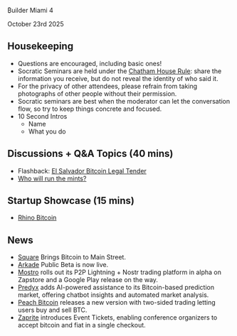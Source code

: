 ₿uilder Miami 4

October 23rd 2025

Housekeeping
------------

- Questions are encouraged, including basic ones!
- Socratic Seminars are held under the [Chatham House Rule](https://www.chathamhouse.org/about-us/chatham-house-rule): share the information you receive, but do not reveal the identity of who said it.
- For the privacy of other attendees, please refrain from taking photographs of other people without their permission.
- Socratic seminars are best when the moderator can let the conversation flow, so try to keep things concrete and focused.
- 10 Second Intros
  - Name
  - What you do

Discussions + Q&A Topics (40 mins)
----
- Flashback: [El Salvador Bitcoin Legal Tender](https://x.com/nayibbukele/status/1402507224916836352)
- [Who will run the mints?](https://x.com/BitcoinErrorLog/status/1979588839598694674)


Startup Showcase (15 mins)     
----
 - [Rhino Bitcoin](https://www.rhinobitcoin.com/)

 News
----
- [Square](https://squareup.com/us/en/press/square-bitcoin) Brings Bitcoin to Main Street.
- [Arkade](https://x.com/arkade_os/status/1980607782945485056) Public Beta is now live.
- [Mostro](https://x.com/MostroP2P/status/1970525664760791442) rolls out its P2P Lightning + Nostr trading platform in alpha on Zapstore and a Google Play release on the way.
- [Predyx](https://stacker.news/items/1227223) adds AI-powered assistance to its Bitcoin-based prediction market, offering chatbot insights and automated market analysis.
- [Peach Bitcoin](https://nostr.at/nevent1qqsg4yd449vj7sue4sjy2yx0r5jdyhflwqggcum0l35hnks2kes7vjspz4mhxue69uhhyetvv9ujuerpd46hxtnfduhsyg9yw3thytsshgazw8a7wpqztx3ufk3v75al68sesyuzznfr2pj0cgpsgqqqqqqsv0saew) releases a new version with two-sided trading letting users buy and sell BTC.
- [Zaprite](https://blog.zaprite.com/introducing-zaprite-event-tickets/) introduces Event Tickets, enabling conference organizers to accept bitcoin and fiat in a single checkout.
